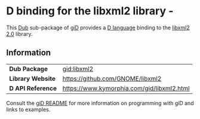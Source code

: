 # D binding for the libxml2 library - 

This [Dub](https://dub.pm/) sub-package of [giD](https://gid.dub.pm) provides a [D language](https://www.dlang.org) binding to the [libxml2 2.0](https://github.com/GNOME/libxml2) library.

## Information

|     |     |
| --- | --- |
| **Dub Package**          | [gid:libxml2](https://code.dlang.org/packages/gid%3Alibxml2)                     |
| **Library Website**      | https://github.com/GNOME/libxml2                                                 |
| **D API Reference**      | https://www.kymorphia.com/gid/libxml2.html                                       |

Consult the [giD README](https://github.com/Kymorphia/gid) for more information on programming with giD and links to examples.
